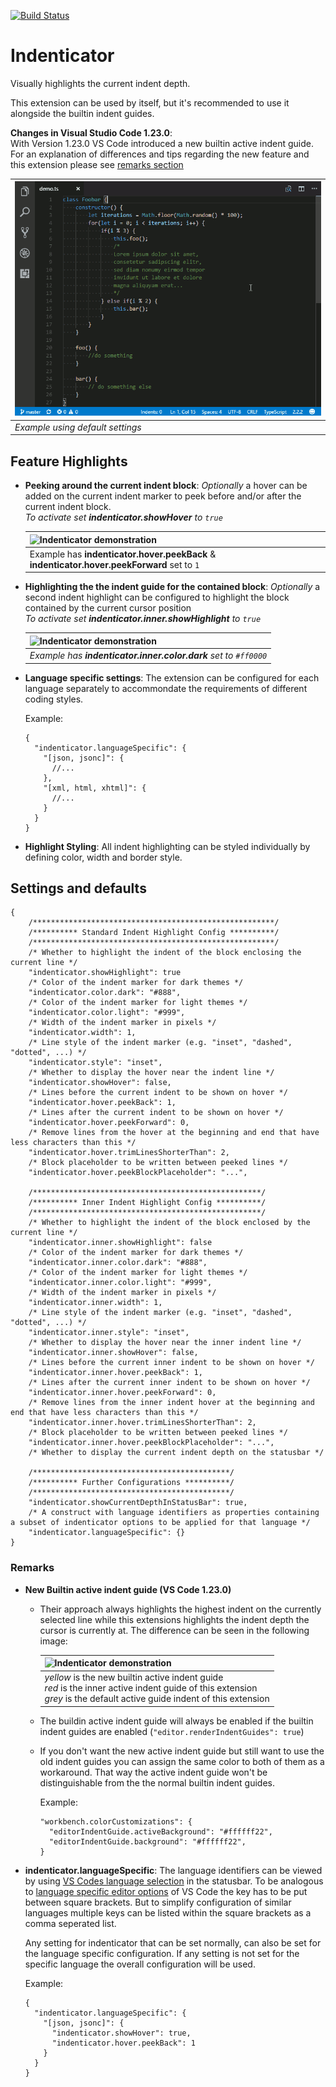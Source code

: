 [![Build Status](https://travis-ci.org/SirTori/indenticator.svg?branch=master)](https://travis-ci.org/SirTori/indenticator)

# Indenticator

Visually highlights the current indent depth.

This extension can be used by itself, but it's recommended to use it alongside the builtin indent guides.

**Changes in Visual Studio Code 1.23.0**:<br/>
With Version 1.23.0 VS Code introduced a new builtin active indent guide. For an explanation of differences and tips regarding the new feature and this extension please see [remarks section](#remarks)

| ![Indenticator demonstration](https://github.com/SirTori/indenticator/raw/master/img/demo.gif) |
|- |
| *Example using default settings* |


## Feature Highlights

- **Peeking around the current indent block**: *Optionally* a hover can be added on the current indent marker to peek before and/or after the current indent block.<br/>
*To activate set **indenticator.showHover** to `true`*

  | ![Indenticator demonstration](https://github.com/SirTori/indenticator/raw/master/img/r0.5.0/example_highlight.png) |
  |- |
  | Example has **indenticator.hover.peekBack** & **indenticator.hover.peekForward** set to `1`|

- **Highlighting the the indent guide for the contained block**: *Optionally* a second indent highlight can be configured to highlight the block contained by the current cursor position<br/>
*To activate set **indenticator.inner.showHighlight** to `true`*

  | ![Indenticator demonstration](https://github.com/SirTori/indenticator/raw/master/img/r0.5.0/example_inner.png) |
  |- |
  | *Example has **indenticator.inner.color.dark** set to `#ff0000`*  |


- **Language specific settings**: The extension can be configured for each language separately to accommondate the requirements of different coding styles.

  Example:
    ``` JS
    {
      "indenticator.languageSpecific": {
        "[json, jsonc]": {
          //...
        },
        "[xml, html, xhtml]": {
          //...
        }
      }
    }
    ```

- **Highlight Styling**: All indent highlighting can be styled individually by defining color, width and border style.

## Settings and defaults
``` JS
{
    /******************************************************/
    /********** Standard Indent Highlight Config **********/
    /******************************************************/
    /* Whether to highlight the indent of the block enclosing the current line */
    "indenticator.showHighlight": true
    /* Color of the indent marker for dark themes */
    "indenticator.color.dark": "#888",
    /* Color of the indent marker for light themes */
    "indenticator.color.light": "#999",
    /* Width of the indent marker in pixels */
    "indenticator.width": 1,
    /* Line style of the indent marker (e.g. "inset", "dashed", "dotted", ...) */
    "indenticator.style": "inset",
    /* Whether to display the hover near the indent line */
    "indenticator.showHover": false,
    /* Lines before the current indent to be shown on hover */
    "indenticator.hover.peekBack": 1,
    /* Lines after the current indent to be shown on hover */
    "indenticator.hover.peekForward": 0,
    /* Remove lines from the hover at the beginning and end that have less characters than this */
    "indenticator.hover.trimLinesShorterThan": 2,
    /* Block placeholder to be written between peeked lines */
    "indenticator.hover.peekBlockPlaceholder": "...",

    /***************************************************/
    /********** Inner Indent Highlight Config **********/
    /***************************************************/
    /* Whether to highlight the indent of the block enclosed by the current line */
    "indenticator.inner.showHighlight": false
    /* Color of the indent marker for dark themes */
    "indenticator.inner.color.dark": "#888",
    /* Color of the indent marker for light themes */
    "indenticator.inner.color.light": "#999",
    /* Width of the indent marker in pixels */
    "indenticator.inner.width": 1,
    /* Line style of the indent marker (e.g. "inset", "dashed", "dotted", ...) */
    "indenticator.inner.style": "inset",
    /* Whether to display the hover near the inner indent line */
    "indenticator.inner.showHover": false,
    /* Lines before the current inner indent to be shown on hover */
    "indenticator.inner.hover.peekBack": 1,
    /* Lines after the current inner indent to be shown on hover */
    "indenticator.inner.hover.peekForward": 0,
    /* Remove lines from the inner indent hover at the beginning and end that have less characters than this */
    "indenticator.inner.hover.trimLinesShorterThan": 2,
    /* Block placeholder to be written between peeked lines */
    "indenticator.inner.hover.peekBlockPlaceholder": "...",
    /* Whether to display the current indent depth on the statusbar */

    /********************************************/
    /********** Further Configurations **********/
    /********************************************/
    "indenticator.showCurrentDepthInStatusBar": true,
    /* A construct with language identifiers as properties containing a subset of indenticator options to be applied for that language */
    "indenticator.languageSpecific": {}
}
```
### Remarks
- **New Builtin active indent guide (VS Code 1.23.0)**
  - Their approach always highlights the highest indent on the currently selected line while this extensions highlights the indent depth the cursor is currently at. The difference can be seen in the following image:

    | ![Indenticator demonstration](https://github.com/SirTori/indenticator/raw/master/img/r0.6.0/new_active_indent.png) |
    |- |
    | *yellow* is the new builtin active indent guide<br/>*red* is the inner active indent guide of this extension<br/>*grey* is the default active guide indent of this extension |

  - The buildin active indent guide will always be enabled if the builtin indent guides are enabled (`"editor.renderIndentGuides": true`)
  - If you don't want the new active indent guide but still want to use the old indent guides you can assign the same color to both of them as a workaround. That way the active indent guide won't be distinguishable from the the normal builtin indent guides.

    Example:
    ``` JS
    "workbench.colorCustomizations": {
      "editorIndentGuide.activeBackground": "#ffffff22",
      "editorIndentGuide.background": "#ffffff22",
    }
    ```

- **indenticator.languageSpecific**: The language identifiers can be viewed by using [VS Codes language selection](https://code.visualstudio.com/docs/languages/overview#_language-id) in the statusbar. To be analogous to [language specific editor options](https://code.visualstudio.com/docs/getstarted/settings#_language-specific-editor-settings) of VS Code the key has to be put between square brackets. But to simplify configuration of similar languages multiple keys can be listed within the square brackets as a comma seperated list.

  Any setting for indenticator that can be set normally, can also be set for the language specific configuration. If any setting is not set for the specific language the overall configuration will be used.

  Example:
  ``` JS
  {
    "indenticator.languageSpecific": {
      "[json, jsonc]": {
        "indenticator.showHover": true,
        "indenticator.hover.peekBack": 1
      }
    }
  }
  ```